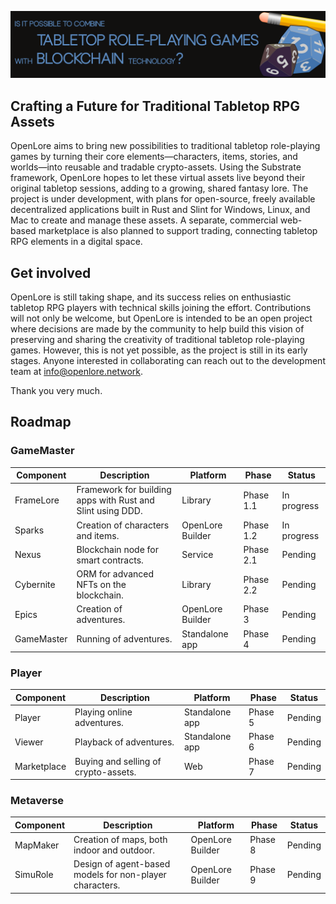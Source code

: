 ![OpenLore Banner](../images/banner.png)

## Crafting a Future for Traditional Tabletop RPG Assets

OpenLore aims to bring new possibilities to traditional tabletop role-playing games by turning their core elements—characters, items, stories, and worlds—into reusable and tradable crypto-assets. Using the Substrate framework, OpenLore hopes to let these virtual assets live beyond their original tabletop sessions, adding to a growing, shared fantasy lore. The project is under development, with plans for open-source, freely available decentralized applications built in Rust and Slint for Windows, Linux, and Mac to create and manage these assets. A separate, commercial web-based marketplace is also planned to support trading, connecting tabletop RPG elements in a digital space.

## Get involved

OpenLore is still taking shape, and its success relies on enthusiastic tabletop RPG players with technical skills joining the effort. Contributions will not only be welcome, but OpenLore is intended to be an open project where decisions are made by the community to help build this vision of preserving and sharing the creativity of traditional tabletop role-playing games. However, this is not yet possible, as the project is still in its early stages. Anyone interested in collaborating can reach out to the development team at info@openlore.network.

Thank you very much.

## Roadmap

### GameMaster

| Component     | Description                                                  | Platform            | Phase     | Status      |
|---------------|--------------------------------------------------------------|---------------------|-----------|-------------|
| FrameLore     | Framework for building apps with Rust and Slint using DDD.   | Library             | Phase 1.1 | In progress |
| Sparks        | Creation of characters and items.                            | OpenLore Builder    | Phase 1.2 | In progress |
| Nexus         | Blockchain node for smart contracts.                         | Service             | Phase 2.1 | Pending     |
| Cybernite     | ORM for advanced NFTs on the blockchain.                     | Library             | Phase 2.2 | Pending     |
| Epics         | Creation of adventures.                                      | OpenLore Builder    | Phase 3   | Pending     |
| GameMaster    | Running of adventures.                                       | Standalone app      | Phase 4   | Pending     |

### Player

| Component     | Description                                                  | Platform            | Phase   | Status      |
|---------------|--------------------------------------------------------------|---------------------|---------|-------------|
| Player        | Playing online adventures.                                   | Standalone app      | Phase 5 | Pending     |
| Viewer        | Playback of adventures.                                      | Standalone app      | Phase 6 | Pending     |
| Marketplace   | Buying and selling of crypto-assets.                         | Web                 | Phase 7 | Pending     |

### Metaverse

| Component     | Description                                                  | Platform            | Phase   | Status      |
|---------------|--------------------------------------------------------------|---------------------|---------|-------------|
| MapMaker      | Creation of maps, both indoor and outdoor.                   | OpenLore Builder    | Phase 8 | Pending     |
| SimuRole      | Design of agent-based models for non-player characters.      | OpenLore Builder    | Phase 9 | Pending     |
